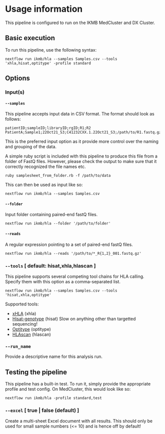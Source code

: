 # Usage information

This pipeline is configured to run on the IKMB MedCluster and DX Cluster. 

## Basic execution

To run this pipeline, use the following syntax:

```
nextflow run ikmb/hla --samples Samples.csv --tools 'xhla,hisat,optitype' -profile standard
```

## Options

### Input(s)

#### `--samples`

This pipeline accepts input data in CSV format. The format should look as follows:

```
patientID;sampleID;libraryID;rgID;R1;R2
PatientA;Sample1;22Oct21_S3;C41232CXX.1.22Oct21_S3;/path/to/R1.fastq.gz;/path/to/R2.fastq.gz
```

This is the preferred input option as it provide more control over the naming and grouping of the data. 

A simple ruby script is included with this pipeline to produce this file from a folder of FastQ files. However, please check 
the output to make sure that it correctly recognized the file names etc.

```
ruby samplesheet_from_folder.rb -f /path/to/data
```

This can then be used as input like so:

```
nextflow run ikmb/hla --samples Samples.csv
```

#### `--folder`

Input folder containing paired-end fastQ files.

```
nextflow run ikmb/hla --folder '/path/to/folder'
```

#### `--reads`

A regular expression pointing to a set of paired-end fastQ files. 

```
nextflow run ikmb/hla --reads '/path/to/*_R{1,2}_001.fastq.gz'
```

### `--tools` [ default: hisat,xhla,hlascan ]

This pipeline supports several competing tool chains for HLA calling. Specify them with this option as a comma-separated list. 

```
nextflow run ikmb/hla --samples Samples.csv --tools 'hisat,xhla,optitype' 
```

Supported tools:

* [xHLA](https://github.com/humanlongevity/HLA) (xhla)
* [Hisat-genotype](https://daehwankimlab.github.io/hisat-genotype/) (hisat)   Slow on anything other than targetted sequencing!
* [Optitype](https://github.com/FRED-2/OptiType) (optitype)
* [HLAscan](https://github.com/SyntekabioTools/HLAscan) (hlascan)

### `--run_name`

Provide a descriptive name for this analysis run. 

## Testing the pipeline

This pipeline has a built-in test. To run it, simply provide the appropriate profile and test config. On MedCluster, this would look like so:

```
nextflow run ikmb/hla -profile standard,test
```

### `--excel` [ true | false (default) ]

Create a multi-sheet Excel document with all results. This should only be used for small sample numbers (<= 10) and is hence off by default!
